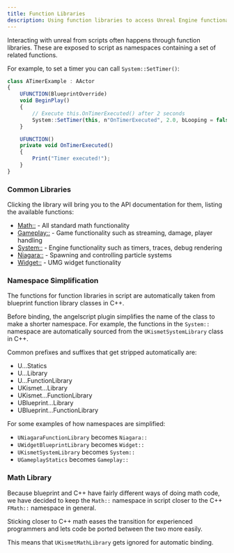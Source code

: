 ```yaml
---
title: Function Libraries
description: Using function libraries to access Unreal Engine functionality
---
```


Interacting with unreal from scripts often happens through function libraries.
These are exposed to script as namespaces containing a set of related functions.

For example, to set a timer you can call `System::SetTimer()`:

```typescript
class ATimerExample : AActor
{
    UFUNCTION(BlueprintOverride)
    void BeginPlay()
    {
        // Execute this.OnTimerExecuted() after 2 seconds
        System::SetTimer(this, n"OnTimerExecuted", 2.0, bLooping = false);
    }

    UFUNCTION()
    private void OnTimerExecuted()
    {
        Print("Timer executed!");
    }
}
```

### Common Libraries

Clicking the library will bring you to the API documentation for them, listing the available functions:

- [Math::](/api/index.html#CClass:Math) - All standard math functionality
- [Gameplay::](/api/index.html#CClass:Gameplay) - Game functionality such as streaming, damage, player handling
- [System::](/api/index.html#CClass:System) - Engine functionality such as timers, traces, debug rendering
- [Niagara::](/api/index.html#CClass:Niagara) - Spawning and controlling particle systems
- [Widget::](/api/index.html#CClass:Widget) - UMG widget functionality

### Namespace Simplification

The functions for function libraries in script are automatically taken from blueprint function library classes in C++.

Before binding, the angelscript plugin simplifies the name of the class to make a shorter namespace.
For example, the functions in the `System::` namespace are automatically sourced from the `UKismetSystemLibrary` class in C++.

Common prefixes and suffixes that get stripped automatically are:

- U...Statics
- U...Library
- U...FunctionLibrary
- UKismet...Library
- UKismet...FunctionLibrary
- UBlueprint...Library
- UBlueprint...FunctionLibrary

For some examples of how namespaces are simplified:

- `UNiagaraFunctionLibrary` becomes `Niagara::`
- `UWidgetBlueprintLibrary` becomes `Widget::`
- `UKismetSystemLibrary` becomes `System::`
- `UGameplayStatics` becomes `Gameplay::`

### Math Library

Because blueprint and C++ have fairly different ways of doing math code, we have decided to keep the `Math::` namespace in script closer to the C++ `FMath::` namespace in general.

Sticking closer to C++ math eases the transition for experienced programmers and lets code be ported between the two more easily.

This means that `UKismetMathLibrary` gets ignored for automatic binding.
